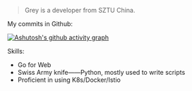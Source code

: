 > Grey is a developer from SZTU China.


My commits in Github:

[![Ashutosh's github activity graph](https://activity-graph.herokuapp.com/graph?username=grey0520&bg_color=0fdbc4&color=389985&line=9a699b&point=47904f&area=true&hide_border=true)](github.com/grey0520)

Skills:

+ Go for Web
+ Swiss Army knife——Python, mostly used to write scripts
+ Proficient in using K8s/Docker/Istio

